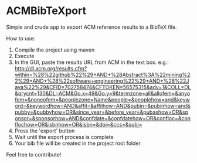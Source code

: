 # ACMBibTeXport
Simple and crude app to export ACM reference results to a BibTeX file.


How to use: 

1. Compile the project using maven
2. Execute 
3. In the GUI, paste the results URL from ACM in the text box.  e.g.: http://dl.acm.org/results.cfm?within=%28%22github%22%29+AND+%28Abstract%3A%22mining%22%29+AND+%28%22software+engineering%22%29+AND+%28%22Java%22%29&CFID=702758474&CFTOKEN=56575315&adv=1&COLL=DL&qrycnt=130&DL=ACM&Go.x=49&Go.y=9&termzone=all&allofem=&anyofem=&noneofem=&peoplezone=Name&people=&peoplehow=and&keyword=&keywordhow=AND&affil=&affilhow=AND&pubin=&pubinhow=and&pubby=&pubbyhow=OR&since_year=&before_year=&pubashow=OR&sponsor=&sponsorhow=AND&confdate=&confdatehow=OR&confloc=&conflochow=OR&isbnhow=OR&isbn=&doi=&ccs=&subj=
4. Press the 'export' button 
5. Wait until the export process is complete 
6. Your bib file will be created in the project root folder 

Feel free to contribute!
